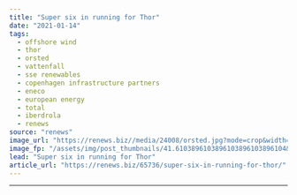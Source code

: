 ```yaml
---
title: "Super six in running for Thor"
date: "2021-01-14"
tags: 
  - offshore wind
  - thor
  - orsted
  - vattenfall
  - sse renewables
  - copenhagen infrastructure partners
  - eneco
  - european energy
  - total
  - iberdrola
  - renews
source: "renews"
image_url: "https://renews.biz//media/24008/orsted.jpg?mode=crop&width=770&heightratio=0.6103896103896103896103896104&slimmage=true"
image_fp: "/assets/img/post_thumbnails/41.6103896103896103896103896104&slimmage=true"
lead: "Super six in running for Thor"
article_url: "https://renews.biz/65736/super-six-in-running-for-thor/"
---
```


---
